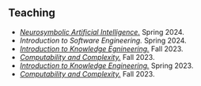 ## Teaching

* [_Neurosymbolic Artificial Intelligence._](https://github.com/kastle-lab/cs7820-neurosymbolic-ai) Spring 2024.
* _Introduction to Software Engineering._ Spring 2024.
* [_Introduction to Knowledge Egnineering._](https://github.com/kastle-lab/cs7810-intro-to-ke) Fall 2023.
* [_Computability and Complexity._](https://github.com/kastle-lab/cs7220-computability-and-complexity) Fall 2023.
* [_Introduction to Knowledge Engineering._](https://github.com/kastle-lab/cs7810-intro-to-ke) Spring 2023.
* [_Computability and Complexity._](https://github.com/kastle-lab/cs7220-computability-and-complexity) Fall 2023.